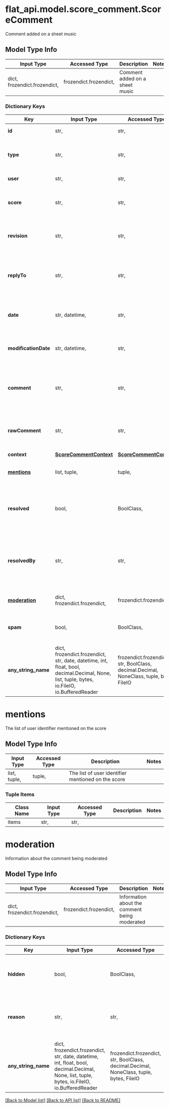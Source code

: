 # flat_api.model.score_comment.ScoreComment

Comment added on a sheet music

## Model Type Info
Input Type | Accessed Type | Description | Notes
------------ | ------------- | ------------- | -------------
dict, frozendict.frozendict,  | frozendict.frozendict,  | Comment added on a sheet music | 

### Dictionary Keys
Key | Input Type | Accessed Type | Description | Notes
------------ | ------------- | ------------- | ------------- | -------------
**id** | str,  | str,  | The comment unique identifier | [optional] 
**type** | str,  | str,  | The type of the comment | [optional] must be one of ["document", "inline", ] 
**user** | str,  | str,  | The author unique identifier | [optional] 
**score** | str,  | str,  | The unique identifier of the score where the comment was posted | [optional] 
**revision** | str,  | str,  | The unique identifier of revision the comment was posted | [optional] 
**replyTo** | str,  | str,  | When the comment is a reply to another comment, the unique identifier of the parent comment  | [optional] 
**date** | str, datetime,  | str,  | The date when the comment was posted | [optional] value must conform to RFC-3339 date-time
**modificationDate** | str, datetime,  | str,  | The date of the last comment modification | [optional] value must conform to RFC-3339 date-time
**comment** | str,  | str,  | The comment text that can includes mentions using the following format: &#x60;@[id:username]&#x60;.  | [optional] 
**rawComment** | str,  | str,  | A raw version of the comment, that can be displayed without parsing the mentions.  | [optional] 
**context** | [**ScoreCommentContext**](ScoreCommentContext.md) | [**ScoreCommentContext**](ScoreCommentContext.md) |  | [optional] 
**[mentions](#mentions)** | list, tuple,  | tuple,  | The list of user identifier mentioned on the score | [optional] 
**resolved** | bool,  | BoolClass,  | For inline comments, the comment can be marked as resolved and will be hidden in the future responses  | [optional] 
**resolvedBy** | str,  | str,  | If the user is marked as resolved, this will contain the unique identifier of the User who marked this comment as resolved  | [optional] 
**[moderation](#moderation)** | dict, frozendict.frozendict,  | frozendict.frozendict,  | Information about the comment being moderated | [optional] 
**spam** | bool,  | BoolClass,  | &#x60;true  if the message has been detected as spam and hidden from other users  | [optional] 
**any_string_name** | dict, frozendict.frozendict, str, date, datetime, int, float, bool, decimal.Decimal, None, list, tuple, bytes, io.FileIO, io.BufferedReader | frozendict.frozendict, str, BoolClass, decimal.Decimal, NoneClass, tuple, bytes, FileIO | any string name can be used but the value must be the correct type | [optional]

# mentions

The list of user identifier mentioned on the score

## Model Type Info
Input Type | Accessed Type | Description | Notes
------------ | ------------- | ------------- | -------------
list, tuple,  | tuple,  | The list of user identifier mentioned on the score | 

### Tuple Items
Class Name | Input Type | Accessed Type | Description | Notes
------------- | ------------- | ------------- | ------------- | -------------
items | str,  | str,  |  | 

# moderation

Information about the comment being moderated

## Model Type Info
Input Type | Accessed Type | Description | Notes
------------ | ------------- | ------------- | -------------
dict, frozendict.frozendict,  | frozendict.frozendict,  | Information about the comment being moderated | 

### Dictionary Keys
Key | Input Type | Accessed Type | Description | Notes
------------ | ------------- | ------------- | ------------- | -------------
**hidden** | bool,  | BoolClass,  | If true, this comment will be hidden from other users | [optional] 
**reason** | str,  | str,  | If the comment is hidden, the reason why this one has been moderated | [optional] must be one of ["spam", "inappropriate", ] 
**any_string_name** | dict, frozendict.frozendict, str, date, datetime, int, float, bool, decimal.Decimal, None, list, tuple, bytes, io.FileIO, io.BufferedReader | frozendict.frozendict, str, BoolClass, decimal.Decimal, NoneClass, tuple, bytes, FileIO | any string name can be used but the value must be the correct type | [optional]

[[Back to Model list]](../../README.md#documentation-for-models) [[Back to API list]](../../README.md#documentation-for-api-endpoints) [[Back to README]](../../README.md)

